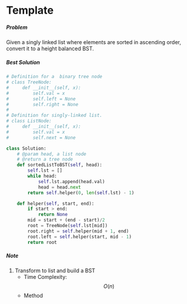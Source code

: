 # Template
##### Problem
Given a singly linked list where elements are sorted in ascending order, convert it to a height balanced BST.

##### Best Solution
```python
# Definition for a  binary tree node
# class TreeNode:
#     def __init__(self, x):
#         self.val = x
#         self.left = None
#         self.right = None
#
# Definition for singly-linked list.
# class ListNode:
#     def __init__(self, x):
#         self.val = x
#         self.next = None

class Solution:
    # @param head, a list node
    # @return a tree node
    def sortedListToBST(self, head):
        self.lst = []
        while head:
            self.lst.append(head.val)
            head = head.next
        return self.helper(0, len(self.lst) - 1)

    def helper(self, start, end):
        if start > end:
            return None
        mid = start + (end - start)/2
        root = TreeNode(self.lst[mid])
        root.right = self.helper(mid + 1, end)
        root.left = self.helper(start, mid - 1)
        return root
```
##### Note
1. Transform to list and build a BST
    * Time Complexity: $$O(n)$$
    * Method
